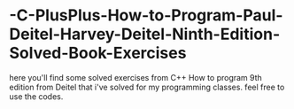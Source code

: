 # -C-PlusPlus-How-to-Program-Paul-Deitel-Harvey-Deitel-Ninth-Edition-Solved-Book-Exercises
here you'll find some solved exercises from C++ How to program 9th edition from Deitel that i've solved for my programming classes.
feel free to use the codes.
